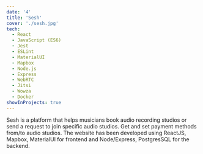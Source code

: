 ```yaml
---
date: '4'
title: 'Sesh'
cover: './sesh.jpg'
tech:
  - React
  - JavaScript (ES6)
  - Jest
  - ESLint
  - MaterialUI
  - Mapbox
  - Node.js
  - Express
  - WebRTC
  - Jitsi
  - Wowza
  - Docker
showInProjects: true
---
```


Sesh is a platform that helps musicians book audio recording studios or send a request to join specific audio studios. Get and set payment methods from/to audio studios. The website has been developed using ReactJS, Mapbox, MaterialUI for frontend and Node/Express, PostgresSQL for the backend.
